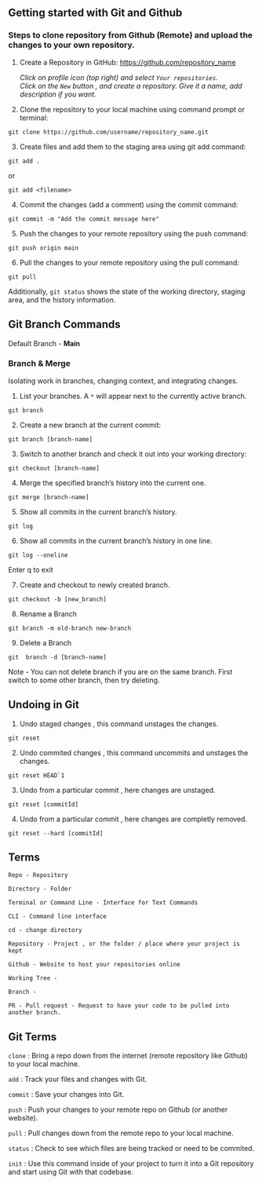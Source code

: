 ## Getting started with Git and Github

### Steps to clone repository from Github (Remote) and upload the changes to your own repository.

1. Create a Repository in GitHub: https://github.com/repository_name

   _Click on profile icon (top right) and select `Your repositories`.\
   Click on the `New` button , and create a repository. Give it a name, add description if you want._

2. Clone the repository to your local machine using command prompt or terminal:

```
git clone https://github.com/username/repository_name.git
```

3. Create files and add them to the staging area using git add command:

```
git add .
```

or

```
git add <filename>
```

4. Commit the changes (add a comment) using the commit command:

```
git commit -m "Add the commit message here"
```

5. Push the changes to your remote repository using the push command:

```
git push origin main
```

6. Pull the changes to your remote repository using the pull command:

```
git pull
```

Additionally, `git status` shows the state of the working directory, staging area, and the history information.

## Git Branch Commands

Default Branch - **Main**

### Branch & Merge

Isolating work in branches, changing context, and integrating changes.

1. List your branches. A `*` will appear next to the currently active branch.

```
git branch
```

2. Create a new branch at the current commit:

```
git branch [branch-name]
```

3. Switch to another branch and check it out into your working directory:

```
git checkout [branch-name]
```

4. Merge the specified branch’s history into the current one.

```
git merge [branch-name]
```

5. Show all commits in the current branch’s history.

```
git log
```

6. Show all commits in the current branch’s history in one line.

```
git log --oneline
```

Enter q to exit

7. Create and checkout to newly created branch.

```
git checkout -b [new_branch]
```

8. Rename a Branch

```
git branch -m old-branch new-branch
```

9. Delete a Branch

```
git  branch -d [branch-name]
```

Note - You can not delete branch if you are on the same branch. First switch to some other branch, then try deleting.

## Undoing in Git

1. Undo staged changes , this command unstages the changes.

```
git reset
```

2. Undo commited changes , this command uncommits and unstages the changes.

```
git reset HEAD`1
```

3. Undo from a particular commit , here changes are unstaged.

```
git reset [commitId]
```

4. Undo from a particular commit , here changes are completly removed.

```
git reset --hard [commitId]
```

## Terms

```
Repo - Repository

Directory - Folder

Terminal or Command Line - Interface for Text Commands

CLI - Command line interface

cd - change directory

Repository - Project , or the folder / place where your project is kept

Github - Website to host your repositories online

Working Tree -

Branch -

PR - Pull request - Request to have your code to be pulled into another branch.
```

## Git Terms

`clone` : Bring a repo down from the internet (remote repository like Github) to your local machine.

`add` : Track your files and changes with Git.

`commit` : Save your changes into Git.

`push` : Push your changes to your remote repo on Github (or another website).

`pull` : Pull changes down from the remote repo to your local machine.

`status` : Check to see which files are being tracked or need to be commited.

`init` : Use this command inside of your project to turn it into a Git repository and start using Git with that codebase.
